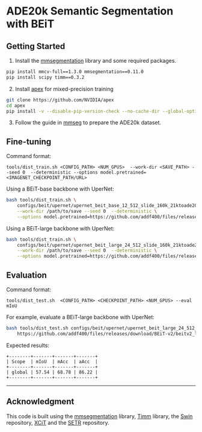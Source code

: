 # ADE20k Semantic Segmentation with BEiT

## Getting Started 

1. Install the [mmsegmentation](https://github.com/open-mmlab/mmsegmentation) library and some required packages.

```bash
pip install mmcv-full==1.3.0 mmsegmentation==0.11.0
pip install scipy timm==0.3.2
```

2. Install [apex](https://github.com/NVIDIA/apex) for mixed-precision training

```bash
git clone https://github.com/NVIDIA/apex
cd apex
pip install -v --disable-pip-version-check --no-cache-dir --global-option="--cpp_ext" --global-option="--cuda_ext" ./
```

3. Follow the guide in [mmseg](https://github.com/open-mmlab/mmsegmentation/blob/master/docs/en/dataset_prepare.md) to prepare the ADE20k dataset.


## Fine-tuning

Command format:
```
tools/dist_train.sh <CONFIG_PATH> <NUM_GPUS>  --work-dir <SAVE_PATH> --seed 0  --deterministic --options model.pretrained=<IMAGENET_CHECKPOINT_PATH/URL>
```

Using a BEiT-base backbone with UperNet:
```bash
bash tools/dist_train.sh \
    configs/beit/upernet/upernet_beit_base_12_512_slide_160k_21ktoade20k.py 8 \
    --work-dir /path/to/save --seed 0  --deterministic \
    --options model.pretrained=https://github.com/addf400/files/releases/download/BEiT-v2/beitv2_base_patch16_224_pt1k_ft21k.pth
```

Using a BEiT-large backbone with UperNet:
```bash
bash tools/dist_train.sh \
    configs/beit/upernet/upernet_beit_large_24_512_slide_160k_21ktoade20k.py 8 \
    --work-dir /path/to/save --seed 0  --deterministic \
    --options model.pretrained=https://github.com/addf400/files/releases/download/BEiT-v2/beitv2_large_patch16_224_pt1k_ft21k.pth
```

## Evaluation

Command format:
```
tools/dist_test.sh  <CONFIG_PATH> <CHECKPOINT_PATH> <NUM_GPUS> --eval mIoU
```

For example, evaluate a BEiT-large backbone with UperNet:
```bash
bash tools/dist_test.sh configs/beit/upernet/upernet_beit_large_24_512_slide_160k_21ktoade20k.py \
    https://github.com/addf400/files/releases/download/BEiT-v2/beitv2_large_patch16_224_pt1k_ft21ktoade20k.pth  4 --eval mIoU 
```

Expected results:
```
+--------+-------+-------+-------+
| Scope  | mIoU  | mAcc  | aAcc  |
+--------+-------+-------+-------+
| global | 57.54 | 68.78 | 86.22 |
+--------+-------+-------+-------+
```

---

## Acknowledgment 

This code is built using the [mmsegmentation](https://github.com/open-mmlab/mmsegmentation) library, [Timm](https://github.com/rwightman/pytorch-image-models) library, the [Swin](https://github.com/microsoft/Swin-Transformer) repository, [XCiT](https://github.com/facebookresearch/xcit) and the [SETR](https://github.com/fudan-zvg/SETR) repository.
